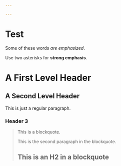 ```yaml
---

---
```

Test
=========================
Some of these words *are emphasized*.

Use two asterisks for **strong emphasis**.

A First Level Header
====================

A Second Level Header
---------------------

This is just a
regular paragraph.


### Header 3

> This is a blockquote.
>
> This is the second paragraph in the blockquote.
>
> ## This is an H2 in a blockquote
